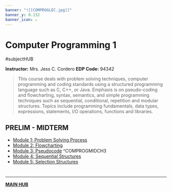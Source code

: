 ```yaml
---
banner: "![[COMPROGLEC.jpg]]"
banner_y: 0.132
banner_icon: ✏️
---
```

# Computer Programming 1
#subjectHUB

**Instructor:** Mrs. Jess C. Cordero
**EDP Code:** 94342

> This course deals with problem solving techniques, computer programming and coding standards using a structured programming language such as C, C++, or Java. Emphasis is on pseudo-coding and flowcharting, syntax, semantics, and simple programming techniques such as sequential, conditional, repetition and modular structures. Topics include programming fundamentals, data types, expressions, statements, I/O operations, functions and libraries.

## PRELIM - MIDTERM
- [Module 1: Problem Solving Process](COMPROGPrelimCh1.md)
- [Module 2: Flowcharting](COMPROGPrelimCh2.md)
- [Module 3: Pseudocode](COMPROGMidtermCh3.md) ^COMPROGMIDCH3
- [Module 4: Sequential Structures](COMPROGMidtermCh4)
- [Module 5: Selection Structures](COMPROGMidtermCh5)

# 
---
**[MAIN HUB](MAINBSIT.md)**